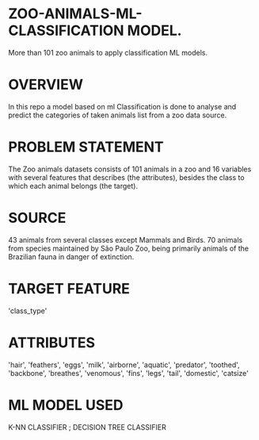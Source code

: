 # ZOO-ANIMALS-ML-CLASSIFICATION MODEL.
More than 101 zoo animals to apply classification ML models.
# OVERVIEW
In this repo a model based on ml Classification is done to analyse and predict the categories of taken animals list from a zoo data source.
# PROBLEM STATEMENT
The Zoo animals datasets consists of 101 animals in a zoo and 16 variables with several features that describes (the attributes), besides the class to which each animal belongs (the target).
# SOURCE
43 animals from several classes except Mammals and Birds.
70 animals from species maintained by São Paulo Zoo, being primarily animals of the Brazilian fauna in danger of extinction.
# TARGET FEATURE
'class_type'
# ATTRIBUTES
'hair', 'feathers', 'eggs', 'milk', 'airborne',
       'aquatic', 'predator', 'toothed', 'backbone', 'breathes', 'venomous',
       'fins', 'legs', 'tail', 'domestic', 'catsize'
# ML MODEL USED
K-NN CLASSIFIER ; 
DECISION TREE CLASSIFIER
